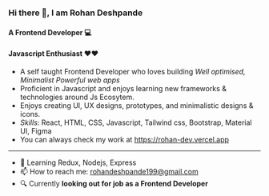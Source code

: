 ### Hi there 👋, I am Rohan Deshpande
#### A Frontend Developer :computer:  
#### Javascript Enthusiast :heart::heart:

- A self taught Frontend Developer who loves building  _Well optimised, Minimalist Powerful web apps_
- Proficient in Javascript and enjoys learning new frameworks & technologies around Js Ecosytem. 
- Enjoys creating UI, UX designs, prototypes, and minimalistic designs & icons.
- _Skills_: React, HTML, CSS, Javascript, Tailwind css, Bootstrap, Material UI, Figma 
- You can always check my work at https://rohan-dev.vercel.app
---
- 🌱 Learning Redux, Nodejs, Express 
- 📫 How to reach me: rohandeshpande199@gmail.com 
- :mag: Currently __looking out for job as a Frontend Developer__
